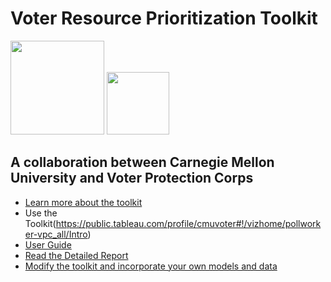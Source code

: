 # Voter Resource Prioritization Toolkit
<img src="https://www.cmu.edu/brand/brand-guidelines/images/wordmarksquare-red-600x600.png" height=150 width=150/> <img src="https://static1.squarespace.com/static/5d4510352755f600012998f7/t/5d81145581e7710a0f506acb/1592578825295/?format=1500w" height=100 align=middle/>

## A collaboration between Carnegie Mellon University and Voter Protection Corps


- [Learn more about the toolkit](https://dssg.github.io/voter-protection/)
- Use the Toolkit(https://public.tableau.com/profile/cmuvoter#!/vizhome/pollworker-vpc_all/Intro)
- [User Guide](https://drive.google.com/file/d/1vToTOnqyECXdTl16fIj-HmpAEj-Xtd_W/view?usp=sharing)
- [Read the Detailed Report](https://drive.google.com/file/d/1sGcc-H3hFwUpXXK-0a5YREwblf0m6DjQ/view?usp=sharing)
- [Modify the toolkit and incorporate your own models and data](data/readme.md)

